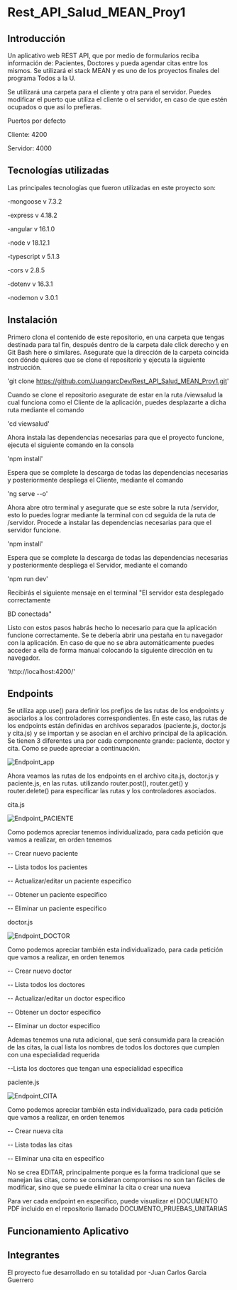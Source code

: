# Rest_API_Salud_MEAN_Proy1

## Introducción
Un aplicativo web REST API, que por medio de formularios reciba información de: Pacientes, Doctores y pueda agendar citas entre los mismos. Se utilizará el stack MEAN y es uno de los proyectos finales del programa Todos a la U.

Se utilizará una carpeta para el cliente y otra para el servidor. Puedes modificar el puerto que utiliza el cliente o el servidor, en caso de que estén ocupados o que así lo prefieras.

Puertos por defecto

Cliente: 4200

Servidor: 4000

## Tecnologías utilizadas
Las principales tecnologías que fueron utilizadas en este proyecto son:

-mongoose v 7.3.2

-express v 4.18.2

-angular v 16.1.0

-node v 18.12.1

-typescript v 5.1.3

-cors v 2.8.5

-dotenv v 16.3.1

-nodemon v 3.0.1

## Instalación
Primero clona el contenido de este repositorio, en una carpeta que tengas destinada para tal fin, después dentro de la carpeta dale click derecho y en Git Bash here o similares. Asegurate que la dirección de la carpeta coincida con dónde quieres que se clone el  repositorio y ejecuta la siguiente instrucción.

'git clone https://github.com/JuangarcDev/Rest_API_Salud_MEAN_Proy1.git'

Cuando se clone el repositorio asegurate de estar en la ruta /viewsalud la cual funciona como el Cliente de la aplicación, puedes desplazarte a dicha ruta mediante el comando

'cd viewsalud'

Ahora instala las dependencias necesarias para que el proyecto funcione, ejecuta el siguiente comando en la consola

'npm install'

Espera que se complete la descarga de todas las dependencias necesarias y posteriormente despliega el Cliente, mediante el comando

'ng serve --o'

Ahora abre otro terminal y asegurate que se este sobre la ruta /servidor, esto lo puedes lograr mediante la terminal con cd seguida de la ruta de /servidor. Procede a instalar las dependencias necesarias para que el servidor funcione.

'npm install'

Espera que se complete la descarga de todas las dependencias necesarias y posteriormente despliega el Servidor, mediante el comando

'npm run dev'

Recibirás el siguiente mensaje en el terminal "El servidor esta desplegado correctamente
 
BD conectada"

Listo con estos pasos habrás hecho lo necesario para que la aplicación funcione correctamente. Se te debería abrir una pestaña en tu navegador con la aplicación. En caso de que no se abra automáticamente puedes acceder a ella de forma manual colocando la siguiente dirección en tu navegador.

'http://localhost:4200/'

## Endpoints

Se utiliza app.use() para definir los prefijos de las rutas de los endpoints y asociarlos a los controladores correspondientes. En este caso, las rutas de los endpoints están definidas en  archivos separados (paciente.js, doctor.js y cita.js) y se importan y se asocian en el archivo  principal de la aplicación. Se tienen 3 diferentes una por cada componente grande: paciente, doctor y cita. Como se puede apreciar a continuación.

![Endpoint_app](https://github.com/JuangarcDev/Rest_API_Salud_MEAN_Proy1/assets/131199084/b4cbbffa-5e76-47cd-a631-849cb7ec7582)

Ahora veamos las rutas de los endpoints en el archivo cita.js, doctor.js y paciente.js, en las rutas. utilizando router.post(), router.get() y router.delete() para especificar las rutas y los controladores asociados.

cita.js

![Endpoint_PACIENTE](https://github.com/JuangarcDev/Rest_API_Salud_MEAN_Proy1/assets/131199084/25406fca-bac2-4d19-969c-72ca84a6964c)

Como podemos apreciar tenemos individualizado, para cada petición que vamos a realizar, en orden tenemos

-- Crear nuevo paciente

-- Lista todos los pacientes

-- Actualizar/editar un paciente especifico

-- Obtener un paciente especifico

-- Eliminar un paciente especifico

doctor.js

![Endpoint_DOCTOR](https://github.com/JuangarcDev/Rest_API_Salud_MEAN_Proy1/assets/131199084/efef6d13-7da2-4daf-9909-80564075878f)

Como podemos apreciar también esta individualizado, para cada petición que vamos a realizar, en orden tenemos

-- Crear nuevo doctor

-- Lista todos los doctores

-- Actualizar/editar un doctor especifico

-- Obtener un doctor especifico

-- Eliminar un doctor especifico

Ademas tenemos una ruta adicional, que será consumida para la creación de las citas, la cual lista los nombres de todos los doctores que cumplen con una especialidad requerida

--Lista los doctores que tengan una especialidad especifica

paciente.js

![Endpoint_CITA](https://github.com/JuangarcDev/Rest_API_Salud_MEAN_Proy1/assets/131199084/2202540c-ce12-46d2-a14f-cc2d6c989565)

Como podemos apreciar también esta individualizado, para cada petición que vamos a realizar, en orden tenemos

-- Crear nueva cita

-- Lista todas las citas

-- Eliminar una cita en especifico

No se crea EDITAR, principalmente porque es la forma tradicional que se manejan las citas, como se consideran compromisos no son tan fáciles de modificar, sino que se puede eliminar la cita o crear una nueva

Para ver cada endpoint en especifico, puede visualizar el DOCUMENTO PDF incluido en el repositorio llamado DOCUMENTO_PRUEBAS_UNITARIAS

## Funcionamiento Aplicativo


## Integrantes
El proyecto fue desarrollado en su totalidad por
-Juan Carlos Garcia Guerrero
